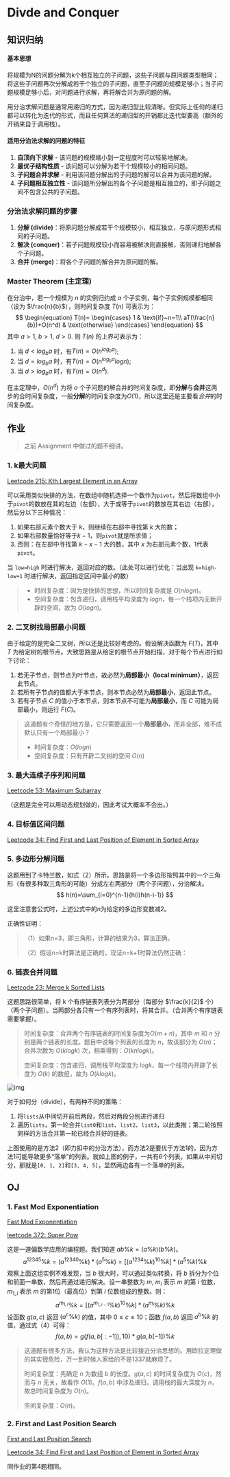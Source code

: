 # Divde and Conquer

## 知识归纳

#### 基本思想

将规模为N的问题分解为k个相互独立的子问题，这些子问题与原问题类型相同；将这些子问题再次分解成若干个独立的子问题，直至子问题的规模足够小；当子问题规模足够小后，对问题进行求解，再将解合并为原问题的解。

用分治求解问题是通常用递归的方式，因为递归型比较清晰。但实际上任何的递归都可以转化为迭代的形式，而且任何算法的递归型的开销都比迭代型要高（额外的开销来自于调用栈）。

#### 适用分治法求解的问题的特征

1. **自顶向下求解** - 该问题的规模缩小到一定程度时可以轻易地解决。
2. **最优子结构性质** - 该问题可以分解为若干个规模较小的相同问题。
3. **子问题合并求解** - 利用该问题分解出的子问题的解可以合并为该问题的解。
4. **子问题相互独立性** - 该问题所分解出的各个子问题是相互独立的，即子问题之间不包含公共的子问题。

### 分治法求解问题的步骤

1. **分解 (divide)**：将原问题分解成若干个规模较小，相互独立，与原问题形式相同的子问题。
2. **解决 (conquer)**：若子问题规模较小而容易被解决则直接解，否则递归地解各个子问题。
3. **合并 (merge)**：将各个子问题的解合并为原问题的解。

### Master Theorem (主定理)

在分治中，若一个规模为 $n$ 的实例归约成 $a$ 个子实例，每个子实例规模都相同（设为 $\frac{n}{b}$），则时间复杂度 $T(n)$ 可表示为：
$$
\begin{equation}
    T(n)=
    \begin{cases}
    	1 & \text{if}~n=1\\
    	aT(\frac{n}{b})+O(n^d) & \text{otherwise}
    \end{cases}
\end{equation}
$$
其中 $a>1$, $b>1$, $d>0$. 则 $T(n)$ 的上界可表示为：

1. 当 $d<log_ba$ 时，有$T(n)=O(n^{log_ba})$;
2. 当 $d=log_ba$ 时，有$T(n)=O(n^{log_ba}logn)$;
3. 当 $d>log_ba$ 时，有$T(n)=O(n^d)$.

在主定理中，$O(n^d)$ 为将 $a$ 个子问题的解合并的时间复杂度，即**分解**与**合并**这两步的合时间复杂度，一般**分解**的时间复杂度为$O(1)$，所以这里还是主要看$合并$的时间复杂度。

## 作业

> 之前 Assignment 中做过的题不细讲。

### 1. k最大问题

[Leetcode 215: Kth Largest Element in an Array](https://leetcode.com/problems/kth-largest-element-in-an-array/)

可以采用类似快排的方法，在数组中随机选择一个数作为`pivot`，然后将数组中小于`pivot`的数放在其的左边（左部），大于或等于`pivot`的数放在其右边（右部），然后分以下三种情况：

1. 如果右部元素个数大于 $k$，则继续在右部中寻找第 $k$ 大的数；
2. 如果右部数量恰好等于$k-1$，则`pivot`就是所求值；
3. 否则：在左部中寻找第 $k-x-1$ 大的数，其中 $x$ 为右部元素个数，1代表`pivot`。

当 `low=high` 时进行解决，返回对应的数。（此处可以进行优化：当出现 `k=high-low+1` 时进行解决，返回指定区间中最小的数）

> * 时间复杂度：因为是快排的思想，所以时间复杂度是 $O(nlogn)$。
> * 空间复杂度：包含递归，调用栈平均深度为 $logn$，每一个栈项内无新开辟的空间，故为 $O(logn)$。

### 2. 二叉树找局部最小问题

由于给定的是完全二叉树，所以还是比较好考虑的。假设解决函数为 $F(T)$，其中 $T$ 为给定树的根节点。大致思路是从给定的根节点开始扫描，对于每个节点进行如下讨论：

1. 若无子节点，则节点为叶节点，故必然为**局部最小（local minimum）**，返回此节点。
1. 若所有子节点的值都大于本节点，则本节点必然为**局部最小**，返回此节点。
2. 若有子节点 $C$ 的值小于本节点，则本节点不可能为**局部最小**，而 $C$ 可能为局部最小，则运行 $F(C)$。

> 这道题有个奇怪的地方是，它只需要返回一个**局部最小**，而非全部，难不成默认只有一个局部最小？
>
> * 时间复杂度：$O(logn)$
>* 空间复杂度：只有开辟二叉树的空间 $O(n)$

### 3. 最大连续子序列和问题

[Leetcode 53: Maximum Subarray](https://leetcode.com/problems/maximum-subarray/)

（这题是完全可以用动态规划做的，因此考试大概率不会出。）

### 4. 目标值区间问题

[Leetcode 34: Find First and Last Position of Element in Sorted Array](https://leetcode.com/problems/find-first-and-last-position-of-element-in-sorted-array/)

### 5. 多边形分解问题

这题用到了卡特兰数，如式（2）所示。思路是将一个多边形按照其中的一个三角形（有很多种取三角形的可能）分成左右两部分（两个子问题），分治解决。
$$
h(n)=\sum_{i=0}^{n-1}{h(i)h(n-i-1)}
$$

这里注意套公式时，上述公式中的$n$为给定的多边形变数减2。

正确性证明：

> （1）如果n=3，即三角形，计算的结果为3，算法正确。
>
> （2）假设n=k时算法是正确的，现证n=k+1时算法仍然正确：

### 6. 链表合并问题

[Leetcode 23: Merge k Sorted Lists](https://leetcode.com/problems/merge-k-sorted-lists/)

这题思路很简单，将 k 个有序链表列表分为两部分（每部分 $\frac{k}{2}$ 个）（两个子问题）。当两部分各只有一个有序列表时，将其合并。（合并两个有序链表需要掌握）。

> 时间复杂度：合并两个有序链表的时间复杂度为$O(m+n)$，其中 $m$ 和 $n$ 分别是两个链表的长度。题目中说每个列表的长度为 $n$，故该部分为 $O(n)$；合并次数为 $O(klogk)$ 次，相乘得到：$O(knlogk)$。
>
> 空间复杂度：包含递归，调用栈平均深度为 $logk$，每一个栈项内开辟了长度为 $O(k)$ 的数组，故为 $O(klogk)$。

![img](https://pic.leetcode-cn.com/6f70a6649d2192cf32af68500915d84b476aa34ec899f98766c038fc9cc54662-image.png)

对于如何分（divide），有两种不同的策略：

1. 将`lists`从中间切开前后两段，然后对两段分别进行递归
2. 遍历`lists`，第一轮合并`list0`和`list`、`list2`、`list3`，以此类推；第二轮按照同样的方法合并第一轮已经合并好的链表。

上图使用的是方法2（即力扣中的分治方法），而方法2是要优于方法1的，因为方法1可能导致更多“落单”的列表。就如上图的例子，一共有6个列表，如果从中间切分，那就是`[0, 1, 2]`和`[3, 4, 5]`，显然两边各有一个落单的列表。

## OJ

### 1. Fast Mod Exponentiation

[Fast Mod Exponentiation](http://124.16.71.58:81/problem/93)

[leetcode 372: Super Pow](https://leetcode.com/problems/super-pow/)

这是一道偏数学应用的编程题。我们知道 $ab\%k=(a\%k)(b\%k)%k$。
$$
a^{12345}\%k=(a^{12340}\%k)*(a^5\%k)=[(a^{1234}\%k)^{10}\%k]*(a^5\%k)\%k
$$
观察上面这组实例不难发现，当 $b$ 很大时，可以通过类似转换，将 $b$ 拆分为个位和前面一串数，然后再通过递归解决。设一串整数为 $m$, $m_i$ 表示 $m$ 的第 $i$ 位数，$m_{1,i}$ 表示 $m$ 的第1位（最高位）到第 $i$ 位数组成的整数。则：
$$
a^{m_{1,i}}\%k=[(a^{m_{1,i-1}}\%k)^{10}\%k]*(a^{m_i}\%k)\%k
$$
设函数 $g(a,c)$ 返回 $(a^c\%k)$ 的值，其中 $0 \le c \le 10$；函数 $f(a,b)$ 返回 $a^b\%k$ 的值，通过式（4）可得：
$$
f(a,b)=g(f(a,b[:-1]),10)*g(a,b[-1])\%k
$$

> 这道题有很多方法，我认为这种方法是比较接近分治思想的。用欧拉定理做的其实很危险，万一到时候人家给的不是1337就麻烦了。
>
> 时间复杂度：先确定 $n$ 为数组 $b$ 的长度。$g(a,c)$ 的时间复杂度为 $O(c)$，然而与 $n$ 无关，故看作 $O(1)$。$f(a,b)$ 中涉及递归，调用栈的最大深度为 $n$，故总时间复杂度为 $O(n)$。
>
> 空间复杂度：$O(n)$。 

### 2. First and Last Position Search

[First and Last Position Search](http://124.16.71.58:81/problem/94)

[Leetcode 34: Find First and Last Position of Element in Sorted Array](https://leetcode.com/problems/find-first-and-last-position-of-element-in-sorted-array/)

同作业的第4题相同。
